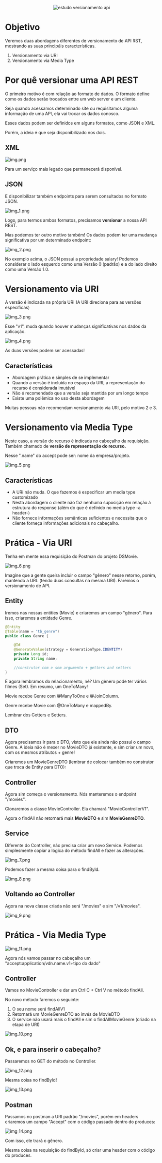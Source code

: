 <p align="center">
  <img src="https://img.shields.io/static/v1?label=Spring Essential - Dev Superior&message=Versionamento de API&color=8257E5&labelColor=000000" alt="estudo versionamento api" />
</p>

# Objetivo

Veremos duas abordagens diferentes de versionamento de API RST, mostrando as suas principáis características.

1. Versionamento via URI
2. Versionamento via Media Type

# Por quê versionar uma API REST

O primeiro motivo é com relação ao formato de dados. O formato define como os dados serão trocados entre um web server 
e um cliente.

Seja quando acessamos determinado site ou requisitamos alguma informação de uma API, ela vai trocar os dados conosco.

Esses dados podem ser definidos em alguns formatos, como JSON e XML.

Porém, a ideia é que seja disponibilizado nos dois. 

## XML

![img.png](img.png)

Para um serviço mais legado que permanecerá disponível.

## JSON

E disponibilizar também endpoints para serem consultados no formato JSON.

![img_1.png](img_1.png)

Logo, para termos ambos formatos, precisamos **versionar** a nossa API REST.

Mas podemos ter outro motivo também! Os dados podem ter uma mudança significativa por um determinado endpoint:

![img_2.png](img_2.png)

No exemplo acima, o JSON possui a propriedade salary! Podemos considerar o lado esquerdo como uma Versão 0 (padrão) e a
do lado direito como uma Versão 1.0.

# Versionamento via URI

A versão é indicada na própria URI (A URI direciona para as versões específicas)

![img_3.png](img_3.png)

Esse "v1", muda quando houver mudanças significativas nos dados da aplicação. 

![img_4.png](img_4.png)

As duas versões podem ser acessadas!

## Características

- Abordagem prática e simples de se implementar
- Quando a versão é incluída no espaço da URI, a representação do recurso é considerada imutável
- Não é recomendado que a versão seja mantida por um longo tempo
- Existe uma polêmica no uso desta abordagem

Muitas pessoas não recomendam versionamento via URI, pelo motivo 2 e 3.

# Versionamento via Media Type

Neste caso, a versão do recurso é indicada no cabeçalho da requisição. Também chamado de **versão de representação do 
recurso.**

Nesse ".name" do accept pode ser: nome da empresa/projeto.

![img_5.png](img_5.png)

## Características

- A URi não muda. O que fazemos é especificar um media type customizado
- Nesta abordagem o cliente não faz nenhuma suposição em relação à estrutura do response (além do que é definido no
media type -a header-)
- Não fornece informações semânticas suficientes e necessita que o cliente forneça informações adicionais no cabeçalho.

# Prática - Via URI

Tenha em mente essa requisição do Postman do projeto DSMovie.

![img_6.png](img_6.png)

Imagine que a gente queira incluir o campo "gênero" nesse retorno, porém, mantendo a URL (tendo duas consultas na 
mesma URI). Faremos o versionamento de API.

## Entity

Iremos nas nossas entities (Movie) e criaremos um campo "gênero". Para isso, criaremos a entidade Genre.

```java
@Entity
@Table(name = "tb_genre")
public class Genre {
    
    @Id
    @GenerateValue(strategy = GenerationType.IDENTITY)
    private Long id;
    private String name;
    
    //construtor com e sem argumento + getters and setters
}
```
E agora lembramos do relacionamento, né? Um gênero pode ter vários filmes (Set). Em resumo, um OneToMany!

Movie recebe Genre com @ManyToOne e @JoinColumn.

Genre recebe Movie com @OneToMany e mappedBy.

Lembrar dos Getters e Setters.

## DTO

Agora precisamos ir para o DTO, visto que ele ainda não possui o campo Genre. A ideia não é mexer no MovieDTO já
existente, e sim criar um novo, com os mesmos atributos + genre!

Criaremos um MovieGenreDTO (lembrar de colocar também no construtor que troca de Entity para DTO):

## Controller

Agora sim começa o versionamento. Nós manteremos o endpoint "/movies". 

Clonaremos a classe MovieController. Ela chamará "MovieControllerV1".

Agora o findAll não retornará mais **MovieDTO** e sim **MovieGenreDTO**.

## Service

Diferente do Controller, não precisa criar um novo Service. Podemos simplesmente copiar a lógica do método findAll e
fazer as alterações.

![img_7.png](img_7.png)

Podemos fazer a mesma coisa para o findById.

![img_8.png](img_8.png)

## Voltando ao Controller

Agora na nova classe criada não será "/movies" e sim "/v1/movies". 

![img_9.png](img_9.png)

# Prática - Via Media Type

![img_11.png](img_11.png)

Agora nós vamos passar no cabeçalho um "accept:application/vdn.name.v1+tipo do dado"

## Controller

Vamos no MovieController e dar um Ctrl C + Ctrl V no método findAll.

No novo método faremos o seguinte:

1. O seu nome será findAllV1 
2. Retornará um MovieGenreDTO ao invés de MovieDTO
3. O service não usará mais o findAll e sim o findAllMovieGenre (criado na etapa de URI)

![img_10.png](img_10.png)

## Ok, e para inserir o cabeçalho?

Passaremos no GET do método no Controller.

![img_12.png](img_12.png)

Mesma coisa no findById!

![img_13.png](img_13.png)

## Postman

Passamos no postman a URI padrão "/movies", porém em headers criaremos um campo "Accept" com o código passado dentro do
produces:

![img_14.png](img_14.png)

Com isso, ele trará o gênero.

Mesma coisa na requisição do findById, só criar uma header com o código do produces.

